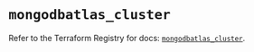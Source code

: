 # `mongodbatlas_cluster`

Refer to the Terraform Registry for docs: [`mongodbatlas_cluster`](https://registry.terraform.io/providers/mongodb/mongodbatlas/1.21.2/docs/resources/cluster).
